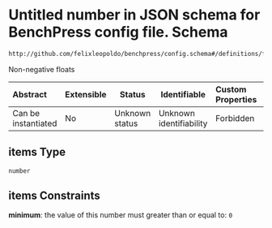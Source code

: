 # Untitled number in JSON schema for BenchPress config file. Schema

```txt
http://github.com/felixleopoldo/benchpress/config.schema#/definitions/flexnonnegnumnull/anyOf/1/items
```

Non-negative floats


| Abstract            | Extensible | Status         | Identifiable            | Custom Properties | Additional Properties | Access Restrictions | Defined In                                                               |
| :------------------ | ---------- | -------------- | ----------------------- | :---------------- | --------------------- | ------------------- | ------------------------------------------------------------------------ |
| Can be instantiated | No         | Unknown status | Unknown identifiability | Forbidden         | Allowed               | none                | [config.schema.json\*](../out/config.schema.json "open original schema") |

## items Type

`number`

## items Constraints

**minimum**: the value of this number must greater than or equal to: `0`
